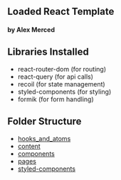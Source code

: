 ## Loaded React Template
#### by Alex Merced

## Libraries Installed

- react-router-dom (for routing)
- react-query (for api calls)
- recoil (for state management)
- styled-components (for styling)
- formik (for form handling)

## Folder Structure

- [hooks_and_atoms](./hooks_and_atoms/readme.md)
- [content](./context/readme.md)
- [components](./components/readme.md)
- [pages](./pages/readme.md)
- [styled-components](./styled-components/readme.md)